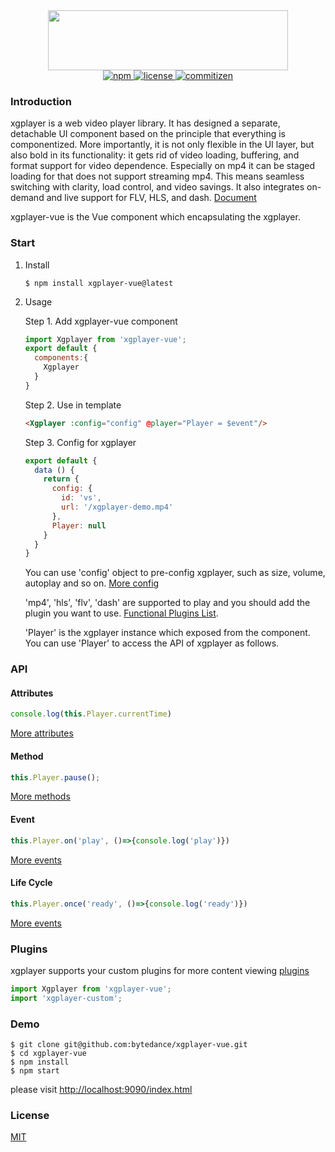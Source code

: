 <div align="center">
    <img src="https://raw.githubusercontent.com/bytedance/xgplayer/master/xgplayer.png" width="384" height="96">
</div>
<div align="center">
    <a href="https://www.npmjs.com/package/xgplayer-vue" target="_blank">
        <img src="https://img.shields.io/npm/v/xgplayer-vue.svg" alt="npm">
    </a>
    <a href="https://www.npmjs.com/package/xgplayer-vue" target="_blank">
        <img src="https://img.shields.io/npm/l/xgplayer-vue.svg" alt="license">
    </a>
    <a href="http://commitizen.github.io/cz-cli/">
        <img src="https://img.shields.io/badge/commitizen-friendly-brightgreen.svg" alt="commitizen">
    </a>
</div>

### Introduction

xgplayer is a web video player library. It has designed a separate, detachable UI component based on the principle that everything is componentized. More importantly, it is not only flexible in the UI layer, but also bold in its functionality: it gets rid of video loading, buffering, and format support for video dependence. Especially on mp4
it can be staged loading for that does not support streaming mp4. This means seamless switching with clarity, load control, and video savings. It also integrates on-demand and live support for FLV, HLS, and dash. [Document](http://h5player.bytedance.com/en/)

xgplayer-vue is the Vue component which encapsulating the xgplayer.

### Start

1. Install

    ```
    $ npm install xgplayer-vue@latest
    ```

2. Usage

    Step 1. Add xgplayer-vue component
    ```js
    import Xgplayer from 'xgplayer-vue';
    export default {
      components:{
        Xgplayer
      }
    }
    ```

    Step 2. Use in template
    ```html
    <Xgplayer :config="config" @player="Player = $event"/>
    ```

    Step 3. Config for xgplayer
    ```js
    export default {
      data () {
        return {
          config: {
            id: 'vs',
            url: '/xgplayer-demo.mp4'
          },
          Player: null
        }
      }
    }
    ```
    You can use 'config' object to pre-config xgplayer, such as size, volume, autoplay and so on. [More config](http://h5player.bytedance.com/en/config/)

    'mp4', 'hls', 'flv', 'dash' are supported to play and you should add the plugin you want to use. [Functional Plugins List](http://h5player.bytedance.com/en/plugins/#functional-plugins-list).

    'Player' is the xgplayer instance which exposed from the component. You can use 'Player' to access the API of xgplayer as follows.


### API

#### Attributes

```js
console.log(this.Player.currentTime)
```
[More attributes](http://h5player.bytedance.com/en/api/#attributes)

#### Method

```js
this.Player.pause();
```
[More methods](http://h5player.bytedance.com/en/api/#method)

#### Event

```js
this.Player.on('play', ()=>{console.log('play')})
```
[More events](http://h5player.bytedance.com/en/api/#event)

#### Life Cycle

```js
this.Player.once('ready', ()=>{console.log('ready')})
```
[More events](http://h5player.bytedance.com/en/api/#life-cycle)


### Plugins

xgplayer supports your custom plugins for more content viewing [plugins](http://h5player.bytedance.com/en/plugins/)

```js
import Xgplayer from 'xgplayer-vue';
import 'xgplayer-custom';
```

### Demo

```
$ git clone git@github.com:bytedance/xgplayer-vue.git
$ cd xgplayer-vue
$ npm install
$ npm start
```

please visit [http://localhost:9090/index.html](http://localhost:9090/index.html)


### License

[MIT](http://opensource.org/licenses/MIT)
